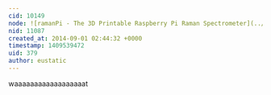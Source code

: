 ```yaml
---
cid: 10149
node: ![ramanPi - The 3D Printable Raspberry Pi Raman Spectrometer](../notes/flatCat/08-29-2014/ramanpi-the-3d-printable-raspberry-pi-raman-spectrometer)
nid: 11087
created_at: 2014-09-01 02:44:32 +0000
timestamp: 1409539472
uid: 379
author: eustatic
---
```


waaaaaaaaaaaaaaaaaat